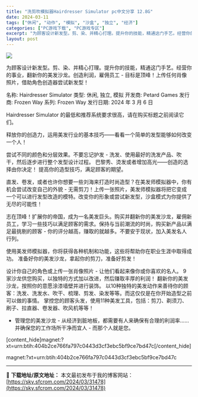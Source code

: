 ```yaml
---
title: "洗剪吹模拟器Hairdresser Simulator pc中文分享 12.8G"
date: 2024-03-11
tags: ["休闲", "动作", "模拟", "沙盒", "独立", "经济"]
categories: ["PC游戏下载", "PC游戏专区"]
excerpt: "为顾客设计新发型。剪、染、并精心打理。提升你的技能，精通这门手艺。经营你的事业，翻新你的美发沙龙。创造利润，雇佣员工 - 目标是顶峰！上传任何肖像照片，借助角色创造器尝试新发型！ 名称: Hairdresser Simulator 类型: 休闲, 独立, 模拟 开发商: Petard Games 发&hellip;"
layout: post
---
```


<img class="game_header_image_full aligncenter" src="https://cdn.akamai.steamstatic.com/steam/apps/1330560/header.jpg?t=1709809644" />

为顾客设计新发型。剪、染、并精心打理。提升你的技能，精通这门手艺。经营你的事业，翻新你的美发沙龙。创造利润，雇佣员工 - 目标是顶峰！上传任何肖像照片，借助角色创造器尝试新发型！

名称: Hairdresser Simulator
类型: 休闲, 独立, 模拟
开发商: Petard Games
发行商: Frozen Way
系列: Frozen Way
发行日期: 2024 年 3 月 6 日

Hairdresser Simulator 的最低和推荐系统要求很高，请在购买标题之前阅读它们。

释放你的创造力，运用美发行业的基本技巧——看看一个简单的发型能够如何改变一个人！

尝试不同的颜色和分层效果。不要忘记护发 - 洗发、使用最好的洗发产品、吹干，然后逐步进行整个发型设计过程。
巴黎秀、烫发或者增加高光——创造的选择由你决定！
提高你的造型技巧，满足顾客的期望。

直发、卷发，或者也许你想要一些刘海来打造时尚造型？在美发师模拟器中，你有机会尝试改变自己的外貌 - 无需剪刀！上传一张照片，美发师模拟器将把它变成一个可以进行发型改造的模特。改变你的形象或尝试新发型，沙盒模式为你提供了无尽的可能性！

志在顶峰！扩展你的帝国，成为一名美发巨头。购买并翻新你的美发沙龙，雇佣新员工，学习一些技巧以满足顾客的需求。保持与当前潮流的时尚，购买新产品以满足最挑剔的顾客 - 你的评分越高，赚取的就越多。不要安于现状，加入美发名人行列。

使用美发师模拟器，你将获得各种机制和功能，这些将帮助你在职业生涯中取得成功。
准备好你的美发沙龙，拿起你的剪刀，准备好剪发！

设计你自己的角色或上传一张肖像照片 - 让他们看起来像你或你喜欢的名人。
9 家沙龙供您购买，以独特的方式加以改进，然后赚取丰厚的利润！
翻新你的美发沙龙，按照你的意愿涂漆墙壁并进行装饰。
以10种独特的美发动作来善待你的顾客：洗发、洗发水、吹干、梳理、剪发、染发等等。而这仅仅是在你开始造型之前可以做的事情。
掌控您的顾客头发，使用11种美发工具，包括：剪刀、剃须刀、刷子、拉直器、卷发器、吹风机等等！
- 管理您的美发沙龙 - 从经济到脏地板，都需要有人来确保有合理的利润率……并确保您的工作场所干净而宜人 - 而那个人就是您。

[content_hide]magnet:?xt=urn:btih:404b2ce766fa797c0443d3cf3ebc5bf9ce7bd47c[/content_hide]

<!--wechatfans start-->magnet:?xt=urn:btih:404b2ce766fa797c0443d3cf3ebc5bf9ce7bd47c<!--wechatfans end-->

---
📖 **下载地址/原文地址：** 本文最初发布于我的博客网站：[https://sky.sfcrom.com/2024/03/31478](https://sky.sfcrom.com/2024/03/31478)
